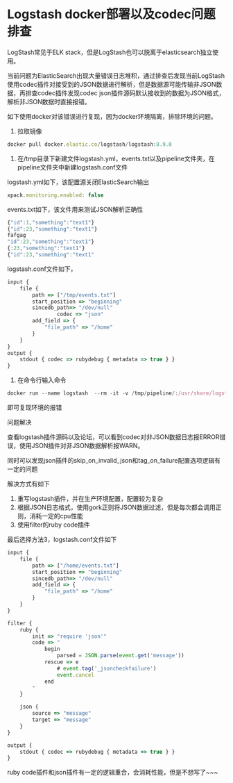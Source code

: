 # Logstash docker部署以及codec问题排查

LogStash常见于ELK stack，但是LogStash也可以脱离于elasticsearch独立使用。

当前问题为ElasticSearch出现大量错误日志堆积，通过排查后发现当前LogStash使用codec插件对接受到的JSON数据进行解析，但是数据源可能传输非JSON数据，再排查codec插件发现codec json插件源码默认接收到的数据为JSON格式，解析非JSON数据时直接报错。

如下使用docker对该错误进行复现，因为docker环境隔离，排除环境的问题。

1. 拉取镜像

```jsx
docker pull docker.elastic.co/logstash/logstash:8.9.0
```

1. 在/tmp目录下新建文件logstash.yml，events.txt以及pipeline文件夹，在pipeline文件夹中新建logstash.conf文件

logstash.yml如下，该配置源关闭ElasticSearch输出

```jsx
xpack.monitoring.enabled: false
```

events.txt如下，该文件用来测试JSON解析正确性

```jsx
{"id":1,"something":"text1"}
{"id":23,"something":"text1"}
fafgag
"id":23,"something":"text1"}
{:23,"something":"text1"}
{"id":23,"something":"text1"
```

logstash.conf文件如下，

```jsx
input {
    file {
        path => ["/tmp/events.txt"]
        start_position => "beginning"
        sincedb_path=> "/dev/null"
				codec => "json"
        add_field => {
            "file_path" => "/home"
        }
    }
}
output {
    stdout { codec => rubydebug { metadata => true } }
}
```

1. 在命令行输入命令

```jsx
docker run --name logstash  --rm -it -v /tmp/pipeline/:/usr/share/logstash/pipeline/ -v /tmp/logstash.yml:/usr/share/logstash/config/logstash.yml -v /tmp/events.txt:/tmp/events.txt docker.elastic.co/logstash/logstash:8.9.0
```

即可复现环境的报错

问题解决

查看logstash插件源码以及论坛，可以看到codec对非JSON数据日志报ERROR错误，使用JSON插件对非JSON数据解析报WARN。

同时可以发现json插件的skip_on_invalid_json和tag_on_failure配置选项逻辑有一定的问题

解决方式有如下

1. 重写logstash插件，并在生产环境配置，配置较为复杂
2. 根据JSON日志格式，使用gork正则将JSON数据过滤，但是每次都会调用正则，消耗一定的cpu性能
3. 使用filter的ruby code插件

最后选择方法3，logstash.conf文件如下

```jsx
input {
    file {
        path => ["/home/events.txt"]
        start_position => "beginning"
        sincedb_path=> "/dev/null"
        add_field => {
            "file_path" => "/home"
        }
    }
}

filter {
    ruby {
        init => "require 'json'"
        code => "
            begin
                parsed = JSON.parse(event.get('message'))
            rescue => e
                # event.tag('_jsoncheckfailure')
                event.cancel
            end
        "
    }

    json {
        source => "message"
        target => "message"
    }
}

output {
    stdout { codec => rubydebug { metadata => true } }
}
```

ruby code插件和json插件有一定的逻辑重合，会消耗性能，但是不想写了~~~